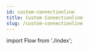 ```yaml
---
id: custom-connectionline
title: Custom Connectionline
slug: /custom-connectionline
---
```


import Flow from './index';

<div style={{ height: 400 }}>
  <Flow />
</div>

